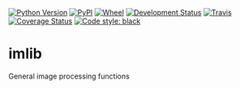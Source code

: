 [![Python Version](https://img.shields.io/pypi/pyversions/imlib.svg)](https://python.org)
[![PyPI](https://img.shields.io/pypi/v/imlib.svg)](https://pypi.org/project/cellfinder)
[![Wheel](https://img.shields.io/pypi/wheel/imlib.svg)](https://pypi.org/project/imlib)
[![Development Status](https://img.shields.io/pypi/status/imlib.svg)](https://github.com/adamltyson/imlib)
[![Travis](https://img.shields.io/travis/com/adamltyson/imlib?label=Travis%20CI)](
    https://travis-ci.com/adamltyson/imlib)
[![Coverage Status](https://coveralls.io/repos/github/adamltyson/imlib/badge.svg?branch=master)](https://coveralls.io/github/adamltyson/imlib?branch=master)
[![Code style: black](https://img.shields.io/badge/code%20style-black-000000.svg)](https://github.com/python/black)


# imlib
General image processing functions
